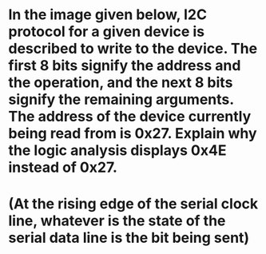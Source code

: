 # In the image given below, I2C protocol for a given device is described to write to the device. The first 8 bits signify the address and the operation, and the next 8 bits signify the remaining arguments. The address of the device currently being read from is 0x27. Explain why the logic analysis displays 0x4E instead of 0x27.

# (At the rising edge of the serial clock line, whatever is the state of the serial data line is the bit being sent)
